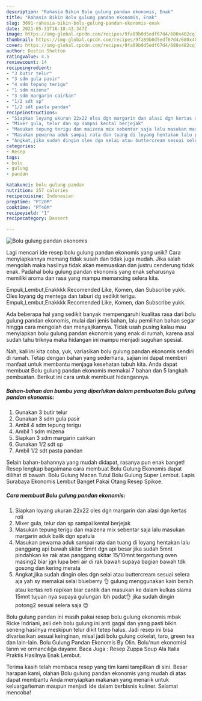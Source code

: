 ```yaml
---
description: "Rahasia Bikin Bolu gulung pandan ekonomis, Enak"
title: "Rahasia Bikin Bolu gulung pandan ekonomis, Enak"
slug: 3691-rahasia-bikin-bolu-gulung-pandan-ekonomis-enak
date: 2021-05-31T16:18:43.347Z
image: https://img-global.cpcdn.com/recipes/9fa89b0d5edf67d4/680x482cq70/bolu-gulung-pandan-ekonomis-foto-resep-utama.jpg
thumbnail: https://img-global.cpcdn.com/recipes/9fa89b0d5edf67d4/680x482cq70/bolu-gulung-pandan-ekonomis-foto-resep-utama.jpg
cover: https://img-global.cpcdn.com/recipes/9fa89b0d5edf67d4/680x482cq70/bolu-gulung-pandan-ekonomis-foto-resep-utama.jpg
author: Dustin Shelton
ratingvalue: 4.5
reviewcount: 14
recipeingredient:
- "3 butir telur"
- "3 sdm gula pasir"
- "4 sdm tepung terigu"
- "1 sdm mizena"
- "3 sdm margarin cairkan"
- "1/2 sdt sp"
- "1/2 sdt pasta pandan"
recipeinstructions:
- "Siapkan loyang ukuran 22x22 oles dgn margarin dan alasi dgn kertas roti"
- "Mixer gula, telur dan sp sampai kental berjejak"
- "Masukan tepung terigu dan maizena mix sebentar saja lalu masukan margarin aduk balik dgn spatula"
- "Masukan pewarna aduk sampai rata dan tuang di loyang hentakan lalu panggang api bawah skitar 5mnt dgn api besar jika sudah 5mnt pindahkan ke rak atas panggang skitar 15/10mnt tergantung oven masing2 biar jgn lupa beri air di rak bawah supaya bagian bawah tdk gosong dan kering merata"
- "Angkat,jika sudah dingin oles dgn selai atau buttercream sesuai selera aja yah sy memakai selai blueberry 👌 gulung menggunakan kain bersih atau kertas roti rapikan biar cantik dan masukan ke dalam kulkas slama 15mnt tujuan nya supaya gulungan lbh padat👌 jika sudah dingin potong2 sesuai selera saja 😊"
categories:
- Resep
tags:
- bolu
- gulung
- pandan

katakunci: bolu gulung pandan 
nutrition: 257 calories
recipecuisine: Indonesian
preptime: "PT20M"
cooktime: "PT46M"
recipeyield: "1"
recipecategory: Dessert

---
```



![Bolu gulung pandan ekonomis](https://img-global.cpcdn.com/recipes/9fa89b0d5edf67d4/680x482cq70/bolu-gulung-pandan-ekonomis-foto-resep-utama.jpg)

Lagi mencari ide resep bolu gulung pandan ekonomis yang unik? Cara menyiapkannya memang tidak susah dan tidak juga mudah. Jika salah mengolah maka hasilnya tidak akan memuaskan dan justru cenderung tidak enak. Padahal bolu gulung pandan ekonomis yang enak seharusnya memiliki aroma dan rasa yang mampu memancing selera kita.

Empuk,Lembut,Enakkkk Recomended Like, Komen, dan Subscribe yukk. Oles loyang dg mentega dan taburi dg sedikit terigu. Empuk,Lembut,Enakkkk Recomended Like, Komen, dan Subscribe yukk.

Ada beberapa hal yang sedikit banyak mempengaruhi kualitas rasa dari bolu gulung pandan ekonomis, mulai dari jenis bahan, lalu pemilihan bahan segar hingga cara mengolah dan menyajikannya. Tidak usah pusing kalau mau menyiapkan bolu gulung pandan ekonomis yang enak di rumah, karena asal sudah tahu triknya maka hidangan ini mampu menjadi suguhan spesial.


Nah, kali ini kita coba, yuk, variasikan bolu gulung pandan ekonomis sendiri di rumah. Tetap dengan bahan yang sederhana, sajian ini dapat memberi manfaat untuk membantu menjaga kesehatan tubuh kita. Anda dapat membuat Bolu gulung pandan ekonomis memakai 7 bahan dan 5 langkah pembuatan. Berikut ini cara untuk membuat hidangannya.

<!--inarticleads1-->

##### Bahan-bahan dan bumbu yang diperlukan dalam pembuatan Bolu gulung pandan ekonomis:

1. Gunakan 3 butir telur
1. Gunakan 3 sdm gula pasir
1. Ambil 4 sdm tepung terigu
1. Ambil 1 sdm mizena
1. Siapkan 3 sdm margarin cairkan
1. Gunakan 1/2 sdt sp
1. Ambil 1/2 sdt pasta pandan


Selain bahan-bahannya yang mudah didapat, rasanya pun enak banget! Resep lengkap bagaimana cara membuat Bolu Gulung Ekonomis dapat dilihat di bawah. Bolu Gulung Macan Tutul Bolu Gulung Super Lembut. Lapis Surabaya Ekonomis Lembut Banget Pakai Otang Resep Spikoe. 

<!--inarticleads2-->

##### Cara membuat Bolu gulung pandan ekonomis:

1. Siapkan loyang ukuran 22x22 oles dgn margarin dan alasi dgn kertas roti
1. Mixer gula, telur dan sp sampai kental berjejak
1. Masukan tepung terigu dan maizena mix sebentar saja lalu masukan margarin aduk balik dgn spatula
1. Masukan pewarna aduk sampai rata dan tuang di loyang hentakan lalu panggang api bawah skitar 5mnt dgn api besar jika sudah 5mnt pindahkan ke rak atas panggang skitar 15/10mnt tergantung oven masing2 biar jgn lupa beri air di rak bawah supaya bagian bawah tdk gosong dan kering merata
1. Angkat,jika sudah dingin oles dgn selai atau buttercream sesuai selera aja yah sy memakai selai blueberry 👌 gulung menggunakan kain bersih atau kertas roti rapikan biar cantik dan masukan ke dalam kulkas slama 15mnt tujuan nya supaya gulungan lbh padat👌 jika sudah dingin potong2 sesuai selera saja 😊


Bolu gulung pandan ini masih pakai resep bolu gulung ekonomis mbak Ricke Indriani, asli deh bolu gulung ini anti gagal dan yang pasti bikin seneng hasilnya meskipun telur dikit tetep halus. Jadi resep ini bisa divariasikan sesuai keinginan, misal jadi bolu gulung cokelat, taro, green tea dan lain-lain. Bolu Gulung Pandan Ekonomis By Olin. Bolu&#39;nun ekonomisi tarım ve ormancılığa dayanır. Baca Juga : Resep Zuppa Soup Ala Italia Praktis Hasilnya Enak Lembut. 

Terima kasih telah membaca resep yang tim kami tampilkan di sini. Besar harapan kami, olahan Bolu gulung pandan ekonomis yang mudah di atas dapat membantu Anda menyiapkan makanan yang menarik untuk keluarga/teman maupun menjadi ide dalam berbisnis kuliner. Selamat mencoba!
